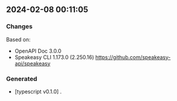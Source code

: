 

## 2024-02-08 00:11:05
### Changes
Based on:
- OpenAPI Doc 3.0.0 
- Speakeasy CLI 1.173.0 (2.250.16) https://github.com/speakeasy-api/speakeasy
### Generated
- [typescript v0.1.0] .